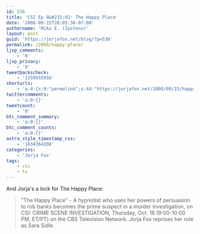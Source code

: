 ```yaml
---
id: 536
title: 'CSI Ep 9&#215;02: The Happy Place'
date: '2008-09-15T20:05:36-07:00'
authorname: 'Mika E. (Ipstenu)'
layout: post
guid: 'https://jorjafox.net/blog/?p=536'
permalink: /2008/happy-place/
ljxp_comments:
    - '0'
ljxp_privacy:
    - '0'
tweetbackscheck:
    - '1259655916'
shorturls:
    - 'a:4:{s:9:"permalink";s:44:"https://jorjafox.net/2008/09/15/happy-place/";s:7:"tinyurl";s:25:"http://tinyurl.com/nlvt72";s:4:"isgd";s:18:"http://is.gd/53afN";s:5:"bitly";s:20:"http://bit.ly/4pgiDA";}'
twittercomments:
    - 'a:0:{}'
tweetcount:
    - '0'
btc_comment_summary:
    - 'a:0:{}'
btc_comment_counts:
    - 'a:0:{}'
astra_style_timestamp_css:
    - '1634364208'
categories:
    - 'Jorja Fox'
tags:
    - csi
    - tv
---
```


And Jorja's a lock for The Happy Place:

<blockquote>"The Happy Place" - A hypnotist who uses her powers of persuasion to rob banks becomes the prime suspect in a murder investigation, on CSI: CRIME SCENE INVESTIGATION, Thursday, Oct. 16 (9:00-10:00 PM, ET/PT) on the CBS Television Network. Jorja Fox reprises her role as Sara Sidle.</blockquote>
